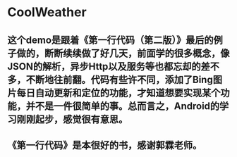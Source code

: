 # CoolWeather
## 这个demo是跟着《第一行代码（第二版）》最后的例子做的，断断续续做了好几天，前面学的很多概念，像JSON的解析，异步Http以及服务等也都忘却的差不多，不断地往前翻。代码有些许不同，添加了Bing图片每日自动更新和定位的功能，才知道想要实现某个功能，并不是一件很简单的事。总而言之，Android的学习刚刚起步，感觉很有意思。
## 《第一行代码》是本很好的书，感谢郭霖老师。